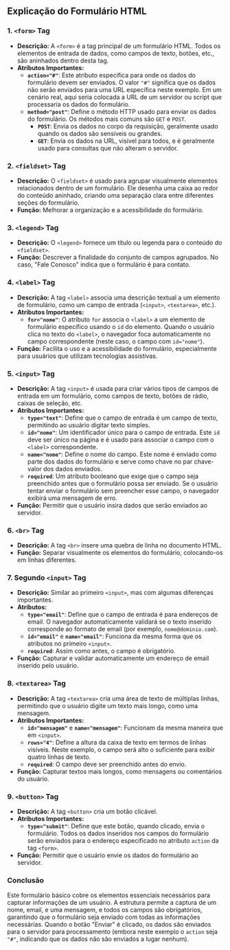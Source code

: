 ## Explicação do Formulário HTML

### 1. `<form>` Tag
- **Descrição:** A `<form>` é a tag principal de um formulário HTML. Todos os elementos de entrada de dados, como campos de texto, botões, etc., são aninhados dentro desta tag.
- **Atributos Importantes:**
  - **`action="#"`**: Este atributo especifica para onde os dados do formulário devem ser enviados. O valor `"#"` significa que os dados não serão enviados para uma URL específica neste exemplo. Em um cenário real, aqui seria colocada a URL de um servidor ou script que processaria os dados do formulário.
  - **`method="post"`**: Define o método HTTP usado para enviar os dados do formulário. Os métodos mais comuns são `GET` e `POST`. 
    - **`POST`**: Envia os dados no corpo da requisição, geralmente usado quando os dados são sensíveis ou grandes.
    - **`GET`**: Envia os dados na URL, visível para todos, e é geralmente usado para consultas que não alteram o servidor.

### 2. `<fieldset>` Tag
- **Descrição:** O `<fieldset>` é usado para agrupar visualmente elementos relacionados dentro de um formulário. Ele desenha uma caixa ao redor do conteúdo aninhado, criando uma separação clara entre diferentes seções do formulário.
- **Função:** Melhorar a organização e a acessibilidade do formulário.

### 3. `<legend>` Tag
- **Descrição:** O `<legend>` fornece um título ou legenda para o conteúdo do `<fieldset>`. 
- **Função:** Descrever a finalidade do conjunto de campos agrupados. No caso, "Fale Conosco" indica que o formulário é para contato.

### 4. `<label>` Tag
- **Descrição:** A tag `<label>` associa uma descrição textual a um elemento de formulário, como um campo de entrada (`<input>`, `<textarea>`, etc.). 
- **Atributos Importantes:**
  - **`for="nome"`**: O atributo `for` associa o `<label>` a um elemento de formulário específico usando o `id` do elemento. Quando o usuário clica no texto do `<label>`, o navegador foca automaticamente no campo correspondente (neste caso, o campo com `id="nome"`).
- **Função:** Facilita o uso e a acessibilidade do formulário, especialmente para usuários que utilizam tecnologias assistivas.

### 5. `<input>` Tag
- **Descrição:** A tag `<input>` é usada para criar vários tipos de campos de entrada em um formulário, como campos de texto, botões de rádio, caixas de seleção, etc.
- **Atributos Importantes:**
  - **`type="text"`**: Define que o campo de entrada é um campo de texto, permitindo ao usuário digitar texto simples.
  - **`id="nome"`**: Um identificador único para o campo de entrada. Este `id` deve ser único na página e é usado para associar o campo com o `<label>` correspondente.
  - **`name="nome"`**: Define o nome do campo. Este nome é enviado como parte dos dados do formulário e serve como chave no par chave-valor dos dados enviados.
  - **`required`**: Um atributo booleano que exige que o campo seja preenchido antes que o formulário possa ser enviado. Se o usuário tentar enviar o formulário sem preencher esse campo, o navegador exibirá uma mensagem de erro.
- **Função:** Permitir que o usuário insira dados que serão enviados ao servidor.

### 6. `<br>` Tag
- **Descrição:** A tag `<br>` insere uma quebra de linha no documento HTML.
- **Função:** Separar visualmente os elementos do formulário, colocando-os em linhas diferentes.

### 7. Segundo `<input>` Tag
- **Descrição:** Similar ao primeiro `<input>`, mas com algumas diferenças importantes.
- **Atributos:**
  - **`type="email"`**: Define que o campo de entrada é para endereços de email. O navegador automaticamente validará se o texto inserido corresponde ao formato de email (por exemplo, `nome@dominio.com`).
  - **`id="email"`** e **`name="email"`**: Funciona da mesma forma que os atributos no primeiro `<input>`.
  - **`required`**: Assim como antes, o campo é obrigatório.
- **Função:** Capturar e validar automaticamente um endereço de email inserido pelo usuário.

### 8. `<textarea>` Tag
- **Descrição:** A tag `<textarea>` cria uma área de texto de múltiplas linhas, permitindo que o usuário digite um texto mais longo, como uma mensagem.
- **Atributos Importantes:**
  - **`id="mensagem"`** e **`name="mensagem"`**: Funcionam da mesma maneira que em `<input>`.
  - **`rows="4"`**: Define a altura da caixa de texto em termos de linhas visíveis. Neste exemplo, o campo será alto o suficiente para exibir quatro linhas de texto.
  - **`required`**: O campo deve ser preenchido antes do envio.
- **Função:** Capturar textos mais longos, como mensagens ou comentários do usuário.

### 9. `<button>` Tag
- **Descrição:** A tag `<button>` cria um botão clicável.
- **Atributos Importantes:**
  - **`type="submit"`**: Define que este botão, quando clicado, envia o formulário. Todos os dados inseridos nos campos do formulário serão enviados para o endereço especificado no atributo `action` da tag `<form>`.
- **Função:** Permitir que o usuário envie os dados do formulário ao servidor.

### Conclusão
Este formulário básico cobre os elementos essenciais necessários para capturar informações de um usuário. A estrutura permite a captura de um nome, email, e uma mensagem, e todos os campos são obrigatórios, garantindo que o formulário seja enviado com todas as informações necessárias. Quando o botão "Enviar" é clicado, os dados são enviados para o servidor para processamento (embora neste exemplo o `action` seja `"#"`, indicando que os dados não são enviados a lugar nenhum).
